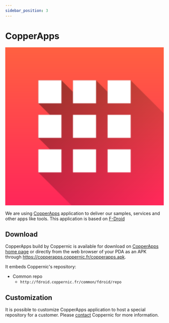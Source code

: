 ```yaml
---
sidebar_position: 3
---
```


CopperApps
=======

![](/img/copperapps.png)

We are using [CopperApps](https://copperapps.coppernic.fr/copperapps.apk) application to deliver our samples, services and other apps like tools.
This application is based on [F-Droid](https://f-droid.org/)

Download
--------

CopperApps build by Coppernic is available for download on [CopperApps home page](https://copperapps.coppernic.fr/copperapps.apk) or directly from the web browser of your PDA as an APK through https://copperapps.coppernic.fr/copperapps.apk.

It embeds Coppernic's repository:

- Common repo
    - `http://fdroid.coppernic.fr/common/fdroid/repo`

Customization
-------------

It is possible to customize CopperApps application to host a special repository for a customer. Please [contact](https://www.coppernic.fr/en/contact-en/)
Coppernic for more information.
